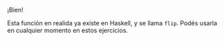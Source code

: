 ¡Bien!

Esta función en realida ya existe en Haskell, y se llama `flip`. Podés usarla en cualquier momento en estos ejercicios. 
